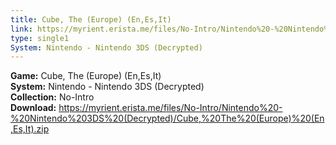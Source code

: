 ```yaml
---
title: Cube, The (Europe) (En,Es,It)
link: https://myrient.erista.me/files/No-Intro/Nintendo%20-%20Nintendo%203DS%20(Decrypted)/Cube,%20The%20(Europe)%20(En,Es,It).zip
type: single1
System: Nintendo - Nintendo 3DS (Decrypted)
---
```

<b>Game:</b> Cube, The (Europe) (En,Es,It)<br>
<b>System:</b> Nintendo - Nintendo 3DS (Decrypted)<br>
<b>Collection:</b> No-Intro<br>
<b>Download:</b> https://myrient.erista.me/files/No-Intro/Nintendo%20-%20Nintendo%203DS%20(Decrypted)/Cube,%20The%20(Europe)%20(En,Es,It).zip